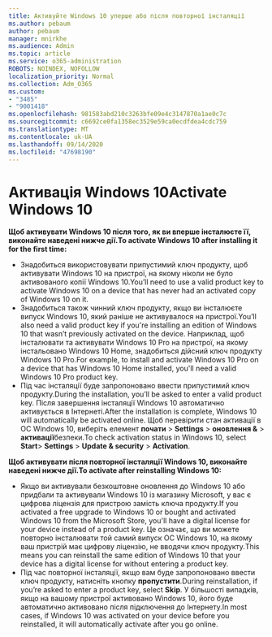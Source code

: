 ```yaml
---
title: Активуйте Windows 10 уперше або після повторної інсталяції
ms.author: pebaum
author: pebaum
manager: mnirkhe
ms.audience: Admin
ms.topic: article
ms.service: o365-administration
ROBOTS: NOINDEX, NOFOLLOW
localization_priority: Normal
ms.collection: Adm_O365
ms.custom:
- "3485"
- "9001418"
ms.openlocfilehash: 981583abd210c3263bfe09e4c3147870a1ae0c7c
ms.sourcegitcommit: c6692ce0fa1358ec3529e59ca0ecdfdea4cdc759
ms.translationtype: MT
ms.contentlocale: uk-UA
ms.lasthandoff: 09/14/2020
ms.locfileid: "47698190"
---
```

# <a name="activate-windows-10"></a><span data-ttu-id="e4e36-102">Активація Windows 10</span><span class="sxs-lookup"><span data-stu-id="e4e36-102">Activate Windows 10</span></span>

<span data-ttu-id="e4e36-103">**Щоб активувати Windows 10 після того, як ви вперше інсталюєте її, виконайте наведені нижче дії.**</span><span class="sxs-lookup"><span data-stu-id="e4e36-103">**To activate Windows 10 after installing it for the first time:**</span></span>

- <span data-ttu-id="e4e36-104">Знадобиться використовувати припустимий ключ продукту, щоб активувати Windows 10 на пристрої, на якому ніколи не було активованого копії Windows 10.</span><span class="sxs-lookup"><span data-stu-id="e4e36-104">You’ll need to use a valid product key to activate Windows 10 on a device that has never had an activated copy of Windows 10 on it.</span></span>
- <span data-ttu-id="e4e36-105">Знадобиться також чинний ключ продукту, якщо ви інсталюєте випуск Windows 10, який раніше не активувалося на пристрої.</span><span class="sxs-lookup"><span data-stu-id="e4e36-105">You’ll also need a valid product key if you're installing an edition of Windows 10 that wasn’t previously activated on the device.</span></span> <span data-ttu-id="e4e36-106">Наприклад, щоб інсталювати та активувати Windows 10 Pro на пристрої, на якому інстальовано Windows 10 Home, знадобиться дійсний ключ продукту Windows 10 Pro.</span><span class="sxs-lookup"><span data-stu-id="e4e36-106">For example, to install and activate Windows 10 Pro on a device that has Windows 10 Home installed, you'll need a valid Windows 10 Pro product key.</span></span>
- <span data-ttu-id="e4e36-107">Під час інсталяції буде запропоновано ввести припустимий ключ продукту.</span><span class="sxs-lookup"><span data-stu-id="e4e36-107">During the installation, you’ll be asked to enter a valid product key.</span></span> <span data-ttu-id="e4e36-108">Після завершення інсталяції Windows 10 автоматично активується в Інтернеті.</span><span class="sxs-lookup"><span data-stu-id="e4e36-108">After the installation is complete, Windows 10 will automatically be activated online.</span></span> <span data-ttu-id="e4e36-109">Щоб перевірити стан активації в ОС Windows 10, виберіть елемент **почати** >  **Settings**  >  **оновлення &**  >  **активації**безпеки.</span><span class="sxs-lookup"><span data-stu-id="e4e36-109">To check activation status in Windows 10, select **Start**> **Settings** > **Update & security** > **Activation**.</span></span>

<span data-ttu-id="e4e36-110">**Щоб активувати після повторної інсталяції Windows 10, виконайте наведені нижче дії.**</span><span class="sxs-lookup"><span data-stu-id="e4e36-110">**To activate after reinstalling Windows 10:**</span></span>

- <span data-ttu-id="e4e36-111">Якщо ви активували безкоштовне оновлення до Windows 10 або придбали та активували Windows 10 із магазину Microsoft, у вас є цифрова ліцензія для пристрою замість ключа продукту.</span><span class="sxs-lookup"><span data-stu-id="e4e36-111">If you activated a free upgrade to Windows 10 or bought and activated Windows 10 from the Microsoft Store, you'll have a digital license for your device instead of a product key.</span></span> <span data-ttu-id="e4e36-112">Це означає, що ви можете повторно інсталювати той самий випуск ОС Windows 10, на якому ваш пристрій має цифрову ліцензію, не вводячи ключ продукту.</span><span class="sxs-lookup"><span data-stu-id="e4e36-112">This means you can reinstall the same edition of Windows 10 that your device has a digital license for without entering a product key.</span></span>
- <span data-ttu-id="e4e36-113">Під час повторної інсталяції, якщо вам буде запропоновано ввести ключ продукту, натисніть кнопку **пропустити**.</span><span class="sxs-lookup"><span data-stu-id="e4e36-113">During reinstallation, if you’re asked to enter a product key, select **Skip**.</span></span> <span data-ttu-id="e4e36-114">У більшості випадків, якщо на вашому пристрої активовано Windows 10, його буде автоматично активовано після підключення до Інтернету.</span><span class="sxs-lookup"><span data-stu-id="e4e36-114">In most cases, if Windows 10 was activated on your device before you reinstalled, it will automatically activate after you go online.</span></span>
